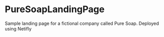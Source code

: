 # PureSoapLandingPage

Sample landing page for a fictional company called Pure Soap.
Deployed using Netifly
